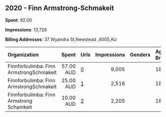 ## 2020 - Finn Armstrong-Schmakeit 
**Spent**: 92.00

**Impressions**: 13,726

**Billing Addresses**: 37 Wyandra St,Newstead ,4005,AU

|Organization|Spent|Urls|Impressions|Genders|Age Brackets|Country Codes|
|:---|---:|:---|---:|:---|:---|:---|
|Finnforbulimba: Finn ArmstrongSchmakeit|57.00 AUD|[0](https://www.snap.com/political-ads/asset/3a9191fdc45e92b00899ffb14695f6718b661a82da82f4e5f1ee7eb1188cf94a?mediaType=png)|9,005||18-22|australia|
|Finnforbulimba: Finn ArmstrongSchmakeit|25.00 AUD|[1](https://www.snap.com/political-ads/asset/c0baf9f57eecd6aa588022745c708087f873c8b31c1761580e653560fbe7bf66?mediaType=mp4)|2,516||18+|australia|
|Finnforbulimba: Finn Armstrong Schamkeit|10.00 AUD|[2](https://www.snap.com/political-ads/asset/b0a68a74a140fd97efbb51e79c8286c9ff0bfcbda65520f91b872e9139bff7d1?mediaType=mp4)|2,205||18+|australia|
